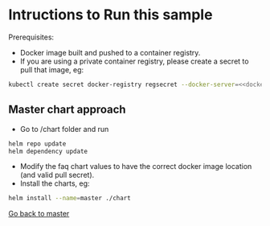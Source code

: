 # Intructions to Run this sample

Prerequisites: 
* Docker image built and pushed to a container registry.
* If you are using a private container registry, please create a secret to pull that image, eg:

```sh
kubectl create secret docker-registry regsecret --docker-server=<<docker_registry>> --docker-password=<<password>> --docker-username=iamapikey --docker-email=a@b.com
```


## Master chart approach
* Go to /chart folder and run 

```sh
helm repo update
helm dependency update
```
* Modify the faq chart values to have the correct docker image location (and valid pull secret).
* Install the charts, eg:

```sh
helm install --name=master ./chart
```

[Go back to master](https://github.com/ammbra/helm-faq/tree/master)


